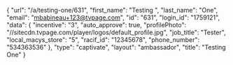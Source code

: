 {
    "url": "\/a\/testing-one\/631",
    "first_name": "Testing ",
    "last_name": "One",
    "email": "mbabineau+123@tvpage.com",
    "id": "631",
    "login_id": "1759121",
    "data": {
        "incentive": "3",
        "auto_approve": true,
        "profilePhoto": "\/\/sitecdn.tvpage.com\/player\/logos\/default_profile.jpg",
        "job_title": "Tester",
        "local_macys_store": "5",
        "racif_id": "12345678",
        "phone_number": "534363536"
    },
    "type": "captivate",
    "layout": "ambassador",
    "title": "Testing  One"
}